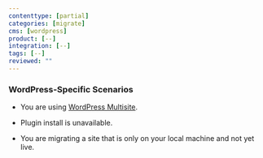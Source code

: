 ```yaml
---
contenttype: [partial]
categories: [migrate]
cms: [wordpress]
product: [--]
integration: [--]
tags: [--]
reviewed: ""
---
```


### WordPress-Specific Scenarios

- You are using [WordPress Multisite](/migrate-wordpress-site-networks).

- Plugin install is unavailable.

- You are migrating a site that is only on your local machine and not yet live. 
